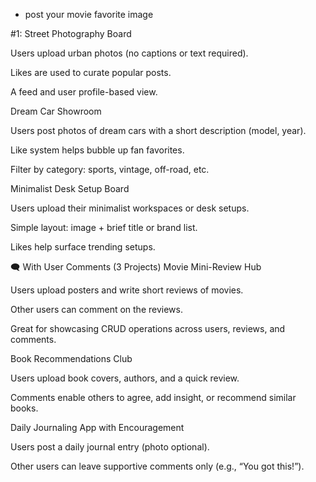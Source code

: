 - post your movie favorite image


#1:
Street Photography Board

Users upload urban photos (no captions or text required).

Likes are used to curate popular posts.

A feed and user profile-based view.



Dream Car Showroom

Users post photos of dream cars with a short description (model, year).

Like system helps bubble up fan favorites.

Filter by category: sports, vintage, off-road, etc.



Minimalist Desk Setup Board

Users upload their minimalist workspaces or desk setups.

Simple layout: image + brief title or brand list.

Likes help surface trending setups.




🗨️ With User Comments (3 Projects)
Movie Mini-Review Hub

Users upload posters and write short reviews of movies.

Other users can comment on the reviews.

Great for showcasing CRUD operations across users, reviews, and comments.

Book Recommendations Club

Users upload book covers, authors, and a quick review.

Comments enable others to agree, add insight, or recommend similar books.

Daily Journaling App with Encouragement

Users post a daily journal entry (photo optional).

Other users can leave supportive comments only (e.g., “You got this!”).